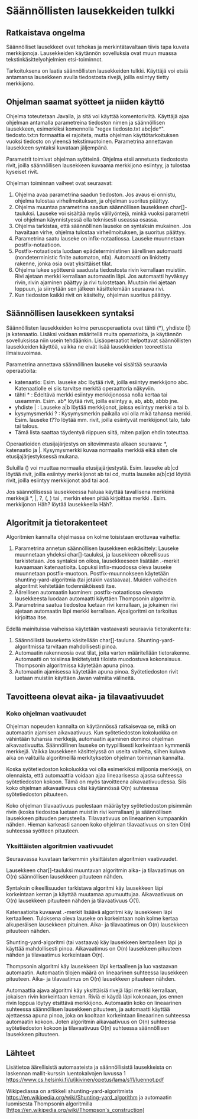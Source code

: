 # Säännöllisten lausekkeiden tulkki
## Ratkaistava ongelma
Säännölliset lausekkeet ovat tehokas ja merkintätavaltaan tiivis tapa kuvata merkkijonoja. Lausekkeiden käytännön sovelluksia ovat muun muassa tekstinkäsittelyohjelmien etsi-toiminnot.

Tarkoituksena on laatia säännöllisten lausekkeiden tulkki. Käyttäjä voi etsiä antamansa lausekkeen avulla tiedostosta rivejä, joilla esiintyy tietty merkkijono.
## Ohjelman saamat syötteet ja niiden käyttö
Ohjelma toteutetaan Javalla, ja sitä voi käyttää komentoriviltä. Käyttäjä ajaa ohjelman antamalla parametreina tiedoston nimen ja säännöllisen lausekkeen, esimerkiksi komennolla "regex tiedosto.txt abc|de*". tiedosto.txt:n formaattia ei rajoiteta, mutta ohjelman käyttötarkoituksen vuoksi tiedosto on yleensä tekstimuotoinen. Parametrina annettavan lausekkeen syntaksi kuvataan jäljempänä.

Parametrit toimivat ohjelman syötteinä. Ohjelma etsii annetusta tiedostosta rivit, joilla säännöllisen lausekkeen kuvaama merkkijono esiintyy, ja tulostaa kyseiset rivit.

Ohjelman toiminnan vaiheet ovat seuraavat:

1. Ohjelma avaa parametrina saadun tiedoston. Jos avaus ei onnistu, ohjelma tulostaa virheilmoituksen, ja ohjelman suoritus päättyy.
2. Ohjelma muuntaa parametrina saadun säännöllisen lausekkeen char[]-tauluksi. Lauseke voi sisältää myös välilyöntejä, minkä vuoksi parametri voi ohjelman käynnistyessä olla teknisesti useassa osassa.
3. Ohjelma tarkistaa, että säännöllinen lauseke on syntaksin mukainen. Jos havaitaan virhe, ohjelma tulostaa virheilmoituksen, ja suoritus päättyy.
4. Parametrina saatu lauseke on infix-notaatiossa. Lauseke muunnetaan postfix-notaatioon.
5. Postfix-notaatiosta luodaan epädeterministinen äärellinen automaatti (nondeterministic finite automaton, nfa). Automaatti on linkitetty rakenne, jonka osia ovat yksittäiset tilat.
6. Ohjelma lukee syötteenä saadusta tiedostosta rivin kerrallaan muistiin. Rivi ajetaan merkki kerrallaan automaatin läpi. Jos automaatti hyväksyy rivin, rivin ajaminen päättyy ja rivi tulostetaan. Muutoin rivi ajetaan loppuun, ja siirrytään sen jälkeen käsittelemään seuraava rivi.
7. Kun tiedoston kaikki rivit on käsitelty, ohjelman suoritus päättyy.

## Säännöllisen lausekkeen syntaksi
Säännöllisten lausekkeiden kolme perusoperaatiota ovat tähti (*), yhdiste (|) ja katenaatio. Lisäksi voidaan määritellä muita operaatioita, ja käytännön sovelluksissa niin usein tehdäänkin. Lisäoperaatiot helpottavat säännöllisten lausekkeiden käyttöä, vaikka ne eivät lisää lausekkeiden teoreettista ilmaisuvoimaa.

Parametrina annettava säännöllinen lauseke voi sisältää seuraavia operaatioita:
- katenaatio: Esim. lauseke abc löytää rivit, joilla esiintyy merkkijono abc. Katenaatiolle ei siis tarvitse merkitä operaattoria näkyviin.
- tähti * : Edeltävä merkki esiintyy merkkijonossa nolla kertaa tai useammin. Esim. ab* löytää rivit, joilla esiintyy a, ab, abb, abbb jne.
- yhdiste | : Lauseke a|b löytää merkkijonot, joissa esiintyy merkki a tai b.
- kysymysmerkki ? : Kysymysmerkin paikalla voi olla mikä tahansa merkki. Esim. lauseke t??o löytää mm. rivit, joilla esiintyvät merkkijonot talo, tulo tai talous.
- Tämä lista saattaa täydentyä riippuen siitä, miten paljon ehdin toteuttaa.

Operaatioiden etusijajärjestys on sitovimmasta alkaen seuraava: *, katenaatio ja |. Kysymysmerkki kuvaa normaalia merkkiä eikä siten ole etusijajärjestyksessä mukana.

Suluilla () voi muuttaa normaalia etusijajärjestystä. Esim. lauseke ab|cd löytää rivit, joilla esiintyy merkkijonot ab tai cd, mutta lauseke a(b|c)d löytää rivit, joilla esiintyy merkkijonot abd tai acd.

Jos säännöllisessä lausekkeessa haluaa käyttää tavallisena merkkinä merkkejä *, |, ?, (, ) tai \, merkin eteen pitää kirjoittaa merkki \. Esim. merkkijonon Häh? löytää lausekkeella Häh\?.

## Algoritmit ja tietorakenteet
Algoritmien kannalta ohjelmassa on kolme toisistaan erottuvaa vaihetta:

1. Parametrina annetun säännöllisen lausekkeen esikäsittely: Lauseke muunnetaan yhdeksi char[]-tauluksi, ja lausekkeen oikeellisuus tarkistetaan. Jos syntaksi on oikea, lausekkeeseen lisätään .-merkit kuvaamaan katenaatioita. Lopuksi infix-muodossa oleva lauseke muunnetaan postfix-muotoon. Postfix-muunnokseen käytetään shunting-yard-algoritmia (tai jotakin vastaavaa). Muiden vaiheiden algoritmit kehitetään todennäköisesti itse.
2. Äärellisen automaatin luominen: postfix-notaatiossa olevasta lausekkeesta luodaan automaatti käyttäen Thompsonin algoritmia.
3. Parametrina saatua tiedostoa luetaan rivi kerrallaan, ja jokainen rivi ajetaan automaatin läpi merkki kerrallaan. Ajoalgoritmi on tarkoitus kirjoittaa itse.

Edellä mainituissa vaiheissa käytetään vastaavasti seuraavia tietorakenteita:

1. Säännöllistä lauseketta käsitellään char[]-tauluna. Shunting-yard-algoritmissa tarvitaan mahdollisesti pinoa.
2. Automaatin rakenneosia ovat tilat, joita varten määritellään tietorakenne. Automaatti on toisiinsa linkitetyistä tiloista muodostuva kokonaisuus. Thompsonin algoritmissa käytetään apuna pinoa.
3. Automaatin ajamisessa käytetään apuna pinoa. Syötetiedoston rivit luetaan muistiin käyttäen Javan valmiita välineitä.

## Tavoitteena olevat aika- ja tilavaativuudet
### Koko ohjelman vaativuudet
Ohjelman nopeuden kannalta on käytännössä ratkaisevaa se, mikä on automaatin ajamisen aikavaativuus. Kun syötetiedoston kokoluokka on vähintään tuhansia merkkejä, automaatin ajaminen dominoi ohjelman aikavaativuutta. Säännöllinen lauseke on tyypillisesti korkeintaan kymmeniä merkkejä. Vaikka lausekkeen käsittelyssä on useita vaiheita, siihen kuluva aika on valituilla algoritmeillä merkityksetön ohjelman toiminnan kannalta.

Koska syötetiedoston kokoluokka voi olla esimerkiksi miljoonia merkkejä, on olennaista, että automaattia voidaan ajaa lineaarisessa ajassa suhteessa syötetiedoston kokoon. Tämä on myös tavoitteena aikavaativuudessa. Siis koko ohjelman aikavaativuus olisi käytännössä O(n) suhteessa syötetiedoston pituuteen.

Koko ohjelman tilavaativuus puolestaan määräytyy syötetiedoston pisimmän rivin (koska tiedostoa luetaan muistiin rivi kerrallaan) ja säännöllisen lausekkeen pituuden perusteella. Tilavaativuus on lineaarinen kumpaankin nähden. Hieman karkeasti sanoen koko ohjelman tilavaativuus on siten O(n) suhteessa syötteen pituuteen.
### Yksittäisten algoritmien vaativuudet
Seuraavassa kuvataan tarkemmin yksittäisten algoritmien vaativuudet.

Lausekkeen char[]-tauluksi muuntavan algoritmin aika- ja tilavaatimus on O(n) säännöllisen lausekkeen pituuteen nähden.

Syntaksin oikeellisuuden tarkistava algoritmi käy lausekkeen läpi korkeintaan kerran ja käyttää muutamaa apumuuttujaa. Aikavaativuus on O(n) lausekkeen pituuteen nähden ja tilavaativuus O(1).

Katenaatioita kuvaavat .-merkit lisäävä algoritmi käy lausekkeen läpi kertaalleen. Tuloksena oleva lauseke on korkeintaan noin kolme kertaa alkuperäisen lausekkeen pituinen. Aika- ja tilavaatimus on O(n) lausekkeen pituuteen nähden.

Shunting-yard-algoritmi (tai vastaava) käy lausekkeen kertaalleen läpi ja käyttää mahdollisesti pinoa. Aikavaatimus on O(n) lausekkeen pituuteen nähden ja tilavaatimus korkeintaan O(n).

Thompsonin algoritmi käy lausekkeen läpi kertaalleen ja luo vastaavan automaatin. Automaatin tilojen määrä on lineaarinen suhteessa lausekkeen pituuteen. Aika- ja tilavaatimus on O(n) lausekkeen pituuteen nähden.

Automaattia ajava algoritmi käy yksittäisiä rivejä läpi merkki kerrallaan, jokaisen rivin korkeintaan kerran. Riviä ei käydä läpi kokonaan, jos ennen rivin loppua löytyy etsittävä merkkijono. Automaatin koko on lineaarinen suhteessa säännöllisen lausekkeen pituuteen, ja automaatti käyttää ajettaessa apuna pinoa, joka on kooltaan korkeintaan lineaarinen suhteessa automaatin kokoon. Joten algoritmin aikavaativuus on O(n) suhteessa syötetiedoston kokoon ja tilavaativuus O(n) suhteessa säännöllisen lausekkeen pituuteen.
## Lähteet
Lisätietoa äärellisistä automaateista ja säännöllisistä lausekkeista on laskennan mallit-kurssin luentokalvojen luvussa 1 <https://www.cs.helsinki.fi/u/jkivinen/opetus/lama/s11/luennot.pdf>

Wikipediassa on artikkeli shunting-yard-algoritmista <https://en.wikipedia.org/wiki/Shunting-yard_algorithm>
ja automaatin luomisesta Thompsonin algoritmilla [https://en.wikipedia.org/wiki/Thompson's_construction]

